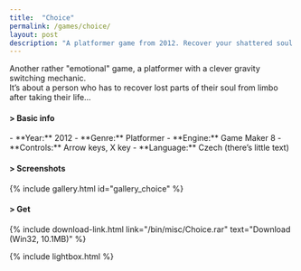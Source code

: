 ```yaml
---
title:  "Choice"
permalink: /games/choice/
layout: post
description: "A platformer game from 2012. Recover your shattered soul from limbo."
---
```

Another rather "emotional" game, a platformer with a clever gravity switching mechanic.   
It’s about a person who has to recover lost parts of their soul from limbo after taking their life…
<div class="subsection">
<h4 class="visual-title">&gt; Basic info</h4>    
- **Year:** 2012
- **Genre:** Platformer
- **Engine:** Game Maker 8
- **Controls:** Arrow keys, X key
- **Language:** Czech (there’s little text)
</div>

<div class="subsection">
<h4 class="visual-title">&gt; Screenshots</h4>    
{% include gallery.html id="gallery_choice" %}
</div>

<div class="subsection">
<h4 class="visual-title">&gt; Get</h4>    
{% include download-link.html link="/bin/misc/Choice.rar" text="Download (Win32, 10.1MB)" %}
</div>

{% include lightbox.html %}


